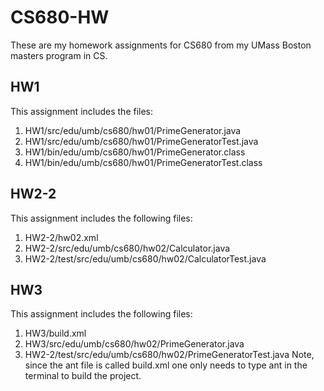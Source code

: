 # CS680-HW
These are my homework assignments for CS680 from my UMass Boston masters program in CS.

## HW1
This assignment includes the files:
1. HW1/src/edu/umb/cs680/hw01/PrimeGenerator.java
2. HW1/src/edu/umb/cs680/hw01/PrimeGeneratorTest.java
3. HW1/bin/edu/umb/cs680/hw01/PrimeGenerator.class
4. HW1/bin/edu/umb/cs680/hw01/PrimeGeneratorTest.class

## HW2-2
This assignment includes the following files:
1. HW2-2/hw02.xml
2. HW2-2/src/edu/umb/cs680/hw02/Calculator.java
3. HW2-2/test/src/edu/umb/cs680/hw02/CalculatorTest.java

## HW3
This assignment includes the following files:
1. HW3/build.xml
2. HW3/src/edu/umb/cs680/hw02/PrimeGenerator.java
3. HW2-2/test/src/edu/umb/cs680/hw02/PrimeGeneratorTest.java
Note, since the ant file is called build.xml one only needs to type ant in the terminal to build the project.
